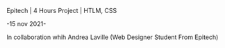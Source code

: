 Epitech | 4 Hours Project | HTLM, CSS

-15 nov 2021-

In collaboration whih Andrea Laville (Web Designer Student From Epitech)


